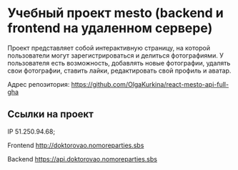 # Учебный проект mesto (backend и frontend на удаленном сервере)

Проект представляет собой интерактивную страницу, на которой пользователи могут зарегистрироваться и делиться фотографиями. У пользователя есть возможность, добавлять новые фотографии, удалять свои фотографии, ставить лайки, редактировать свой профиль и аватар.
  
  
Адрес репозитория: https://github.com/OlgaKurkina/react-mesto-api-full-gha

## Ссылки на проект

IP 51.250.94.68;

Frontend http://doktorovao.nomoreparties.sbs

Backend https://api.doktorovao.nomoreparties.sbs